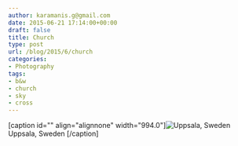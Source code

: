 ```yaml
---
author: karamanis.g@gmail.com
date: 2015-06-21 17:14:00+00:00
draft: false
title: Church
type: post
url: /blog/2015/6/church
categories:
- Photography
tags:
- b&w
- church
- sky
- cross
---
```


[caption id="" align="alignnone" width="994.0"]![ Uppsala, Sweden ](https://images.squarespace-cdn.com/content/v1/4f3f61bae4b063b909445965/1434881677737-5VWRVIP6PWSRVFO62X8B/ke17ZwdGBToddI8pDm48kO93TmJo5U0FDw0Ao9cFCcwUqsxRUqqbr1mOJYKfIPR7LoDQ9mXPOjoJoqy81S2I8PaoYXhp6HxIwZIk7-Mi3Tsic-L2IOPH3Dwrhl-Ne3Z245ILOs5PFfDFoHshBSA_6dgSUuVk4JxVMD8NpyV_veyhHAH51QaxKq4KdVMVBxpG/image-asset.jpeg?format=original)
 Uppsala, Sweden [/caption]
